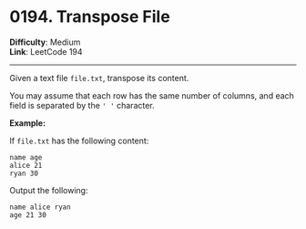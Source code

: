 # 0194. Transpose File

**Difficulty**: Medium  
**Link**: LeetCode 194

---

Given a text file `file.txt`, transpose its content.

You may assume that each row has the same number of columns, and each field is separated by the `' '` character.

**Example:**

If `file.txt` has the following content:

    name age
    alice 21
    ryan 30

Output the following:

    name alice ryan
    age 21 30
